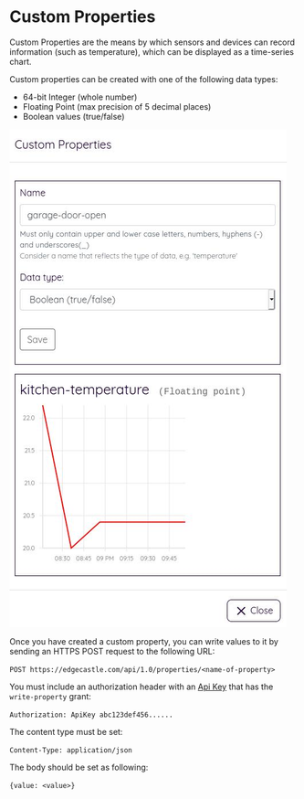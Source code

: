 # Custom Properties

Custom Properties are the means by which sensors and devices can record information (such as temperature), which can be displayed as a time-series chart. 

Custom properties can be created with one of the following data types:

* 64-bit Integer (whole number)
* Floating Point (max precision of 5 decimal places)
* Boolean values (true/false)

![Creating a custom property](./images/custom-properties.jpg)

Once you have created a custom property, you can write values to it by sending an HTTPS POST request to the following URL:

`POST https://edgecastle.com/api/1.0/properties/<name-of-property>`

You must include an authorization header with an [Api Key](./security) that has the `write-property` grant:

`Authorization: ApiKey abc123def456......`

The content type must be set:

`Content-Type: application/json`

The body should be set as following:

`{value: <value>}`
